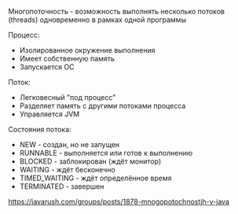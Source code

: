 Многопоточность - возможность выполнять несколько потоков (threads) одновременно в рамках одной программы


Процесс:
- Изолированное окружение выполнения
- Имеет собственную память
- Запускается ОС

Поток:
- Легковесный "под процесс"
- Разделяет память с другими потоками процесса
- Управляется JVM

Состояния потока:
- NEW - создан, но не запущен
- RUNNABLE - выполняется или готов к выполнению
- BLOCKED - заблокирован (ждёт монитор)
- WAITING - ждёт бесконечно
- TIMED_WAITING - ждёт определённое время
- TERMINATED - завершен

https://javarush.com/groups/posts/1878-mnogopotochnostjh-v-java